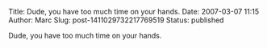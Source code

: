 Title: Dude, you have too much time on your hands.
Date: 2007-03-07 11:15
Author: Marc
Slug: post-1411029732217769519
Status: published

Dude, you have too much time on your hands.
